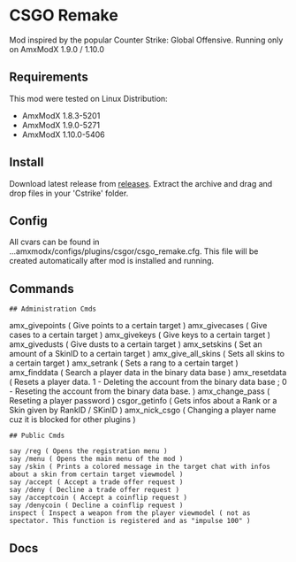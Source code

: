# CSGO Remake

Mod inspired by the popular Counter Strike: Global Offensive.
Running only on AmxModX 1.9.0 / 1.10.0

## Requirements
This mod were tested on Linux Distribution:
- AmxModX 1.8.3-5201
- AmxModX 1.9.0-5271
- AmxModX 1.10.0-5406

## Install
Download latest release from [releases](https://github.com/ShadowsAdi/csgoremake/releases/latest).
Extract the archive and drag and drop files in your 'Cstrike' folder.

## Config
All cvars can be found in ...amxmodx/configs/plugins/csgor/csgo_remake.cfg. This file will be created automatically after mod is installed and running.

## Commands
	## Administration Cmds

amx_givepoints <Name> <Amount> ( Give points to a certain target )
amx_givecases <Name> <Amount> ( Give cases to a certain target )
amx_givekeys <Name> <Amount> ( Give keys to a certain target )
amx_givedusts <Name> <Amount> ( Give dusts to a certain target )
amx_setskins <Name> <SkinID> <Amount> ( Set an amount of a SkinID to a certain target )
amx_give_all_skins <Name> ( Sets all skins to a certain target )
amx_setrank <Name> <RangID> ( Sets a rang to a certain target )
amx_finddata <Name> ( Search a player data in the binary data base )
amx_resetdata <Name> <Mode> ( Resets a player data. <Mode> 1 - Deleting the account from the binary data base ; <Mode> 0 - Reseting the account from the binary data base. )
amx_change_pass <Name> <New Password> ( Reseting a player password )
csgor_getinfo <Type> <Index> ( Gets infos about a Rank or a Skin given by RankID / SKinID )
amx_nick_csgo <Name> <New Name> ( Changing a player name cuz it is blocked for other plugins )
	
	## Public Cmds

	say /reg ( Opens the registration menu )
	say /menu ( Opens the main menu of the mod )
	say /skin ( Prints a colored message in the target chat with infos about a skin from certain target viewmodel )
	say /accept ( Accept a trade offer request )
	say /deny ( Decline a trade offer request )
	say /acceptcoin ( Accept a coinflip request )
	say /denycoin ( Decline a coinflip request )
	inspect ( Inspect a weapon from the player viewmodel ( not as spectator. This function is registered and as "impulse 100" )
## Docs

